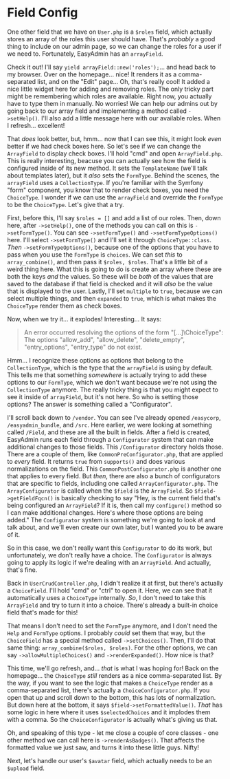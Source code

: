 # Field Config

One other field that we have on `User.php` is a `$roles` field, which actually stores an array of the roles this user should have. That's *probably* a good thing to include on our admin page, so we can change the roles for a user if we need to. Fortunately, EasyAdmin has an `arrayField`.

Check it out! I'll say `yield arrayField::new('roles');`... and head back to my browser. Over on the homepage... nice! It renders it as a comma-separated list, and on the "Edit" page... Oh, that's really cool! It added a nice little widget here for adding and removing roles. The only tricky part might be remembering which roles are available. Right now, you actually have to type them in manually. No worries! We can help our admins out by going back to our array field and implementing a method called `->setHelp()`. I'll also add a little message here with our available roles. When I refresh... excellent!

That *does* look better, but, hmm... now that I can see this, it might look *even* better if we had check boxes here. So let's see if we can change the `ArrayField` to display check boxes. I'll hold "cmd" and open `ArrayField.php`. This is really interesting, beacuse you can actually see how the field is configured inside of its new method. It sets the `TemplateName` (we'll talk about templates later), but it *also* sets the `FormType`. Behind the scenes, the `arrayField` uses a `CollectionType`. If you're familiar with the Symfony "form" component, you know that to render check boxes, you need the `ChoiceType`. I wonder if we can use the `arrayField` and override the `FormType` to be the `ChoiceType`. Let's give that a try.

First, before this, I'll say `$roles = []` and add a list of our roles. Then, down here, after `->setHelp()`, one of the methods you can call on this is `->setFormType()`. You can see `->setFormType()` and `->setFormTypeOptions()` here. I'll select `->setFormType()` and I'll set it through `ChoiceType::class`. *Then* `->setFormTypeOptions()`, because one of the options that you have to pass when you use the `FormType` is `choices`. We can set *this* to `array_combine()`, and then pass it `$roles, $roles`. That's a little bit of a weird thing here. What this is going to do is create an array where these are both the keys *and* the values. So these will be *both* of the values that are saved to the database if that field is checked and it will *also* be the value that is displayed to the user. Lastly, I'll set `multiple` to `true`, because we can select multiple things, and then `expanded` to `true`, which is what makes the `ChoiceType` render them as check boxes.

Now, when we try it... it explodes! Interesting... It says: 

>An error occurred resolving the options of the form "[...]\ChoiceType": The options "allow_add", "allow_delete", "delete_empty", "entry_options", "entry_type" do not exist.

Hmm... I recognize these options as options that belong to the `CollectionType`, which is the type that the `arrayField` is using by default. This tells me that something *somewhere* is actually trying to add these options to our `FormType`, which we don't want because we're not using the `CollectionType` anymore. The really tricky thing is that you might expect to see it inside of `arrayField`, but it's not here. So who is setting those options? The answer is something called a "Configurator".

I'll scroll back down to `/vendor`. You can see I've already opened `/easycorp`, `/easyadmin_bundle`, and `/src`. Here earlier, we were looking at something called `/Field`, and these are all the built in fields. After a field is created, EasyAdmin runs each field through a `Configurator` system that can make additional changes to those fields. This `/Configurator` directory holds those. There are a couple of them, like `CommonPreConfigurator.php`, that are applied to *every* field. It returns `true` from `supports()` and does various normalizations on the field. This `CommonPostConfigurator.php` is another one that applies to every field. But *then*, there are also a bunch of configurators that are specific to fields, including one called `ArrayConfigurator.php`. The `ArrayConfigurator` is called when the `$field` is the `ArrayField`. So `$field->getFieldFqcn()` is basically checking to say "Hey, is the current field that's being configured an `ArrayField`? If it is, then call my `configure()` method so I can make additional changes. Here's where those options are being added." The `Configurator` system is something we're going to look at and talk about, and we'll even create our own later, but I wanted you to be aware of it.

So in this case, we don't really want this `Configurator` to do its work, but unfortunately, we don't really have a choice. The `Configurator` is always going to apply its logic if we're dealing with an `ArrayField`. And actually, that's fine.

Back in `UserCrudController.php`, I didn't realize it at first, but there's actually a `ChoiceField`. I'll hold "cmd" or "ctrl" to open it. Here, we can see that it automatically uses a `ChoiceType` internally. *So*, I don't need to take this `ArrayField` and try to turn it into a choice. There's already a built-in choice field that's made for this!

That means I don't need to set the `FormType` anymore, and I don't need the `Help` and `FormType` options. I probably *could* set them that way, but the `ChoiceField` has a special method called `->setChoices()`. Then, I'll do that same thing: `array_combine($roles, $roles)`. For the other options, we can say `->allowMultipleChoices()` and `->renderExpanded()`. How nice is that? 

This time, we'll go refresh, and... *that* is what I was hoping for! Back on the homepage... the `ChoiceType` *still* renders as a nice comma-separated list. By the way, if you want to see the logic that makes a `ChoiceType` render as a comma-separated list, there's actually a `ChoiceConfigurator.php`. If you open that up and scroll down to the bottom, this has lots of normalization. But down here at the bottom, it says `$field->setFormattedValue()`. *That* has some logic in here where it uses `$selectedChoices` and it implodes them with a comma. So the `ChoiceConfigurator` is actually what's giving us that.

Oh, and speaking of this type - let me close a couple of core classes - one other method we can call here is `->renderAsBadges()`. That affects the formatted value we just saw, and turns it into these little guys. Nifty!

Next, let's handle our user's `$avatar` field, which actually needs to be an `$upload` field.

